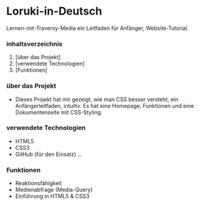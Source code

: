 # Loruki-in-Deutsch

Lernen-mit-Traversy-Media
ein Leitfaden für Anfänger, Website-Tutorial.

### inhaltsverzeichnis

1. [über das Projekt]
2. [verwendete Technologien]
3. [Funktionen]

### über das Projekt

- Dieses Projekt hat mir gezeigt, wie man CSS besser versteht, ein Anfängerleitfaden, intuitiv. Es hat eine Homepage, Funktionen und eine Dokumentenseite mit CSS-Styling.

### verwendete Technologien

- HTML5
- CSS3
- GitHub (für den Einsatz)
  ...

### Funktionen

- Reaktionsfähigkeit
- Medienabfrage (Media-Query)
- Einführung in HTML5 & CSS3
